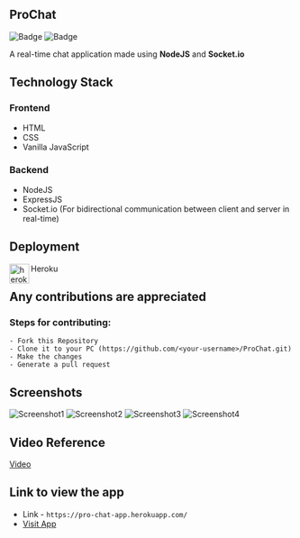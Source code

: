 ## ProChat

![Badge](https://img.shields.io/badge/real--time--chat-application-green)
![Badge](https://img.shields.io/badge/open--source-%E2%9D%A4-red)

A real-time chat application made using **NodeJS** and **Socket.io**

## Technology Stack

### Frontend

- HTML
- CSS
- Vanilla JavaScript

### Backend

- NodeJS
- ExpressJS
- Socket.io (For bidirectional communication between client and server in real-time)

## Deployment

<img align="left" alt="heroku" width="35px" src="https://www.vectorlogo.zone/logos/heroku/heroku-icon.svg" />Heroku<br>

## Any contributions are appreciated

### Steps for contributing:

```
- Fork this Repository
- Clone it to your PC (https://github.com/<your-username>/ProChat.git)
- Make the changes
- Generate a pull request
```
## Screenshots
![Screenshot1](https://user-images.githubusercontent.com/80754608/124264064-a9a61580-db51-11eb-9894-233fa508f191.png)
![Screenshot2](https://user-images.githubusercontent.com/80754608/124264068-aa3eac00-db51-11eb-8715-148299f5293e.png)
![Screenshot3](https://user-images.githubusercontent.com/80754608/124264072-ab6fd900-db51-11eb-911e-09431932a714.png)
![Screenshot4](https://user-images.githubusercontent.com/80754608/124264077-ac086f80-db51-11eb-96e7-b6f1d77f2d82.png)

## Video Reference

[Video](https://user-images.githubusercontent.com/80754608/124265536-6fd60e80-db53-11eb-8fb7-2115e632f928.mp4)

## Link to view the app

- Link - `https://pro-chat-app.herokuapp.com/`
- [Visit App](https://pro-chat-app.herokuapp.com/)


